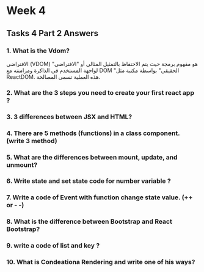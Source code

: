 # Week 4

##  Tasks 4 Part 2  Answers

### 1. What is the Vdom?
  الافتراضي (VDOM) هو مفهوم برمجة حيث يتم الاحتفاظ بالتمثيل المثالي أو "الافتراضي"
         لواجهة المستخدم في الذاكرة ومزامنته مع DOM "الحقيقي"
         بواسطة مكتبة مثل ReactDOM. هذه العملية تسمى المصالحة. 


### 2. What are the 3 steps you need to create your first react app ?



### 3. 3 differences between JSX and HTML?



### 4. There are 5 methods (functions) in a class component. (write 3 method)



### 5. What are the differences between mount, update, and unmount?



### 6. Write state and set state code for number variable ?



### 7. Write a code of Event with function change state value. (++ or - -)



### 8. What is the difference between Bootstrap and React Bootstrap?



### 9. write a code of list and key ?



### 10. What is Condeationa Rendering and write one of his ways?


